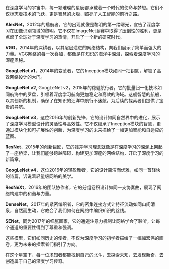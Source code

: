 在深度学习的宇宙中，每一颗璀璨的星辰都承载着一个时代的使命与梦想。它们不仅标志着技术的飞跃，更是智慧的火炬，照亮了人工智能的前行之路。

**AlexNet**，2012年的启航者，它的出现就像是黎明的第一缕曙光，宣告了深度学习在图像识别领域的黎明。它不仅在ImageNet竞赛中取得了压倒性的胜利，更是点燃了全球对于深度学习的热情，开启了一个新的研究时代。

**VGG**，2014年的深耕者，以其层层递进的网络结构，向我们展示了简单而强大的力量。VGG网络的每一次叠加，都像是在知识的海洋中深潜，探索着深度学习的深邃奥秘。

**GoogLeNet v1**，2014年的变革者，它的Inception模块如同一把钥匙，解锁了高效网络设计的大门。

**GoogLeNet v2**, GoogLeNet v2，2015年的稳健航行者，它的批量归一化技术如同航海中的罗盘，引领着深度学习航向更加稳定和高效的海域。这艘智慧的航船，以其创新的机制，确保了在知识的汪洋中航行不迷航，为后续的探索者们提供了宝贵的导航。

**GoogLeNet v3**，这位2016年的创新先锋，它的设计如同自然界中的进化，展示了深度学习模型设计的灵活性与高效性。它不仅继承了Inception模块的智慧，更通过模块化和可扩展性的创新，为深度学习的未来描绘了一幅更加智能和自适应的蓝图。

**ResNet**，2015年的创新巨匠，它的残差学习理念就像是在深度学习的深渊上架起了一座桥梁，让我们能够跨越障碍，构建更加深邃的网络结构，开启了深度学习的新篇章。

**GoogLeNet v4**，这位2016年的轻盈舞者，它的设计简洁而优雅，如同一首轻快的诗篇，诉说着轻量级网络的美学。

**ResNeXt**，2016年的团队协作者，它的分组卷积设计如同一支协奏曲，展现了网络构建中的和谐与力量。

**DenseNet**，2017年的紧密编织者，它的密集连接方式让特征流动如同山间清泉，自然而生动，它教会了我们如何在网络中编织知识的丝线。

**SENet**，同为2017年的细腻画家，它的通道注意力机制让网络学会了聆听，让每个通道的重要性得到了尊重和强调。

这些模型，它们如同历史的使者，不仅为深度学习的初学者描绘了一幅幅宏伟的画卷，更为未来的探索者们指引了方向。

在这个星空下，每一位求知者都能找到自己的北斗，去探索未知，去发现新奇，去创造属于自己的深度学习传奇。
